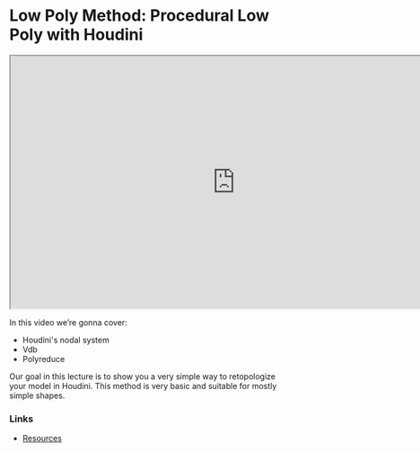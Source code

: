 # Low Poly Method: Procedural Low Poly with Houdini

<p><iframe src="https://www.youtube.com/embed/GMxptyekrLs?rel=0" width="800" height="450" allowfullscreen="allowfullscreen" allow="autoplay; fullscreen"></iframe></p>
<p>In this video we’re gonna cover:</p>
<ul>
<li>Houdini's nodal system</li>
<li>Vdb</li>
<li>Polyreduce</li>
</ul>
<p>Our goal in this lecture is to show you a very simple way to retopologize your model in Houdini. This method is very basic and suitable for mostly simple shapes.</p>
<h3>Links</h3>
<ul>
<li><a title="Resources" href="https://www.dropbox.com/sh/a4ztglrlz2f2br1/AADxQ1Duvyw2QSH3_H7mVgqda?dl=0" data-api-endpoint="https://canvas.instructure.com/api/v1/courses/2369965/pages/resources" data-api-returntype="Page">Resources</a></li>
</ul>
<p>&nbsp;</p>